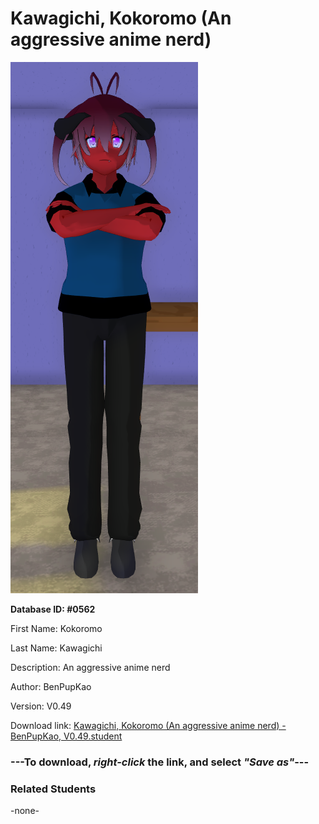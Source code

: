 # Kawagichi, Kokoromo (An aggressive anime nerd)

<img src="../../Files/Images/Kawagichi, Kokoromo (An aggressive anime nerd).png" title="Kawagichi, Kokoromo (An aggressive anime nerd) - BenPupKao, V0.49">

**Database ID: #0562**

First Name: Kokoromo

Last Name: Kawagichi

Description: An aggressive anime nerd

Author: BenPupKao

Version: V0.49

Download link: <a href="https://raw.githubusercontent.com/Arbiter1223/Daigaku-Gurashi-Custom-Students/master/Files/Student%20Files/Kawagichi%2C%20Kokoromo%20(An%20aggressive%20anime%20nerd)%20-%20BenPupKao%2C%20V0.49.student">Kawagichi, Kokoromo (An aggressive anime nerd) - BenPupKao, V0.49.student</a>

### ---**To download, _right-click_ the link, and select _"Save as"_**---

### Related Students

-none-
